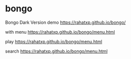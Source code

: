 # bongo
Bongo Dark Version
demo https://rahatxp.github.io/bongo/

with menu https://rahatxp.github.io/bongo/menu.html

play https://rahatxp.github.io/bongo/menu.html

search https://rahatxp.github.io/bongo/menu.html
